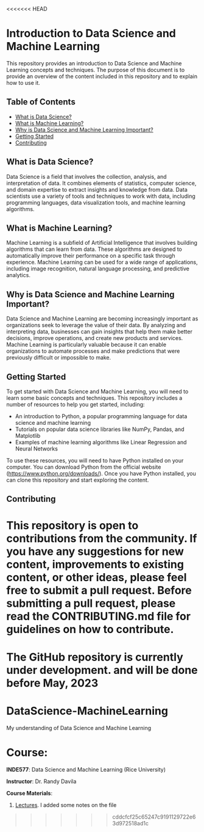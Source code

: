 <<<<<<< HEAD
# Introduction to Data Science and Machine Learning

This repository provides an introduction to Data Science and Machine Learning concepts and techniques. The purpose of this document is to provide an overview of the content included in this repository and to explain how to use it.

## Table of Contents

- [What is Data Science?](#what-is-data-science)
- [What is Machine Learning?](#what-is-machine-learning)
- [Why is Data Science and Machine Learning Important?](#why-is-data-science-and-machine-learning-important)
- [Getting Started](#getting-started)
- [Contributing](#contributing)

## What is Data Science?

Data Science is a field that involves the collection, analysis, and interpretation of data. It combines elements of statistics, computer science, and domain expertise to extract insights and knowledge from data. Data scientists use a variety of tools and techniques to work with data, including programming languages, data visualization tools, and machine learning algorithms.

## What is Machine Learning?

Machine Learning is a subfield of Artificial Intelligence that involves building algorithms that can learn from data. These algorithms are designed to automatically improve their performance on a specific task through experience. Machine Learning can be used for a wide range of applications, including image recognition, natural language processing, and predictive analytics.

## Why is Data Science and Machine Learning Important?

Data Science and Machine Learning are becoming increasingly important as organizations seek to leverage the value of their data. By analyzing and interpreting data, businesses can gain insights that help them make better decisions, improve operations, and create new products and services. Machine Learning is particularly valuable because it can enable organizations to automate processes and make predictions that were previously difficult or impossible to make.

## Getting Started

To get started with Data Science and Machine Learning, you will need to learn some basic concepts and techniques. This repository includes a number of resources to help you get started, including:

- An introduction to Python, a popular programming language for data science and machine learning
- Tutorials on popular data science libraries like NumPy, Pandas, and Matplotlib
- Examples of machine learning algorithms like Linear Regression and Neural Networks

To use these resources, you will need to have Python installed on your computer. You can download Python from the official website (https://www.python.org/downloads/). Once you have Python installed, you can clone this repository and start exploring the content.

## Contributing

This repository is open to contributions from the community. If you have any suggestions for new content, improvements to existing content, or other ideas, please feel free to submit a pull request. Before submitting a pull request, please read the CONTRIBUTING.md file for guidelines on how to contribute.
=======
# The GitHub repository is currently under development. and will be done before May, 2023
# DataScience-MachineLearning
 My understanding of Data Science and Machine Learning
 
# Course: 

**INDE577**: Data Science and Machine Learning (Rice University)

**Instructor**: Dr. Randy Davila

**Course Materials**: 

1. [Lectures](INDE577_Lectures_RandyRDavila/). I added some notes on the file
>>>>>>> cddcfcf25c65247c9191129722e63d972518ad1c
